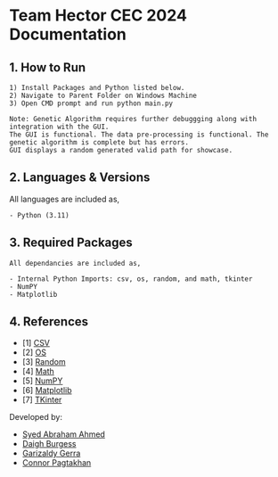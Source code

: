 # Team Hector CEC 2024 Documentation

## 1. How to Run
    1) Install Packages and Python listed below. 
    2) Navigate to Parent Folder on Windows Machine 
    3) Open CMD prompt and run python main.py

    Note: Genetic Algorithm requires further debuggging along with integration with the GUI. 
    The GUI is functional. The data pre-processing is functional. The genetic algorithm is complete but has errors.
    GUI displays a random generated valid path for showcase.

## 2. Languages & Versions
All languages are included as,

    - Python (3.11)
    
## 3. Required Packages

    All dependancies are included as,

    - Internal Python Imports: csv, os, random, and math, tkinter
    - NumPY
    - Matplotlib

## 4. References

 - [1] [CSV](https://docs.python.org/3/library/csv.html#module-csv)
 - [2] [OS](https://docs.python.org/3/library/os.html)
 - [3] [Random](https://docs.python.org/3/library/random.html)
 - [4] [Math](https://docs.python.org/3/library/math.html)
 - [5] [NumPY](https://numpy.org/doc/stable/user/basics.html)
 - [6] [Matplotlib](https://matplotlib.org/stable/users/index)
 - [7] [TKinter](https://docs.python.org/3/library/tkinter.html)

Developed by:
- [Syed Abraham Ahmed](https://www.linkedin.com/in/syed-abraham-ahmed/) 
- [Daigh Burgess](https://www.linkedin.com/in/daigh-burgess/)
- [Garizaldy Gerra](https://www.linkedin.com/in/garizaldygerra/)
- [Connor Pagtakhan](https://www.linkedin.com/in/connor-pagtakhan-5a617b206/) 



